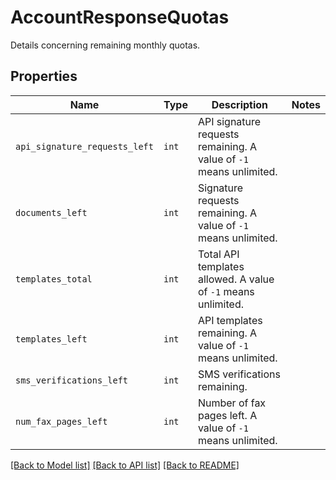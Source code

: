# AccountResponseQuotas

Details concerning remaining monthly quotas.

## Properties
Name | Type | Description | Notes
------------ | ------------- | ------------- | -------------
| `api_signature_requests_left` | ```int``` |  API signature requests remaining. A value of `-1` means unlimited.  |  |
| `documents_left` | ```int``` |  Signature requests remaining. A value of `-1` means unlimited.  |  |
| `templates_total` | ```int``` |  Total API templates allowed. A value of `-1` means unlimited.  |  |
| `templates_left` | ```int``` |  API templates remaining. A value of `-1` means unlimited.  |  |
| `sms_verifications_left` | ```int``` |  SMS verifications remaining.  |  |
| `num_fax_pages_left` | ```int``` |  Number of fax pages left. A value of `-1` means unlimited.  |  |

[[Back to Model list]](../README.md#documentation-for-models) [[Back to API list]](../README.md#documentation-for-api-endpoints) [[Back to README]](../README.md)

